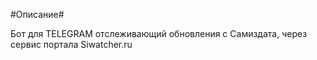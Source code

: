 #Описание#

Бот для TELEGRAM отслеживающий обновления с Самиздата, через сервис портала Siwatcher.ru


